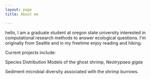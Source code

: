 ```yaml
---
layout: page
title: About me

---
```


hello, I am a graduate student at oregon state university interested in computational research methods to answer ecological questions. I'm originally from Seattle and in my freetime enjoy reading and hiking. 

Current projects include:

Species Distribution Models of the ghost shrimp, <i> Neotrypaea gigas </i> 

Sediment microbial diversity associated with the shrimp burrows. 


